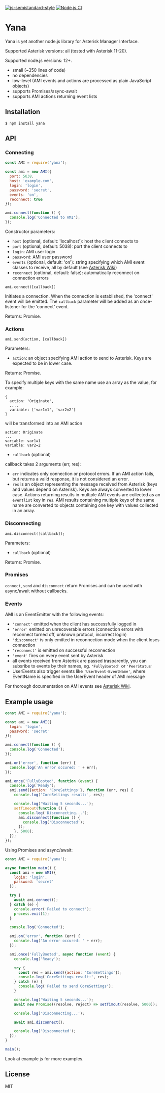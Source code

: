[![js-semistandard-style](https://img.shields.io/badge/code%20style-semistandard-brightgreen.svg)](https://github.com/Flet/semistandard)
[![Node.js CI](https://github.com/ipoddubny/ya-node-asterisk/workflows/Node.js%20CI/badge.svg)](https://github.com/ipoddubny/ya-node-asterisk/actions)

# Yana

Yana is yet another node.js library for Asterisk Manager Interface.

Supported Asterisk versions: all (tested with Asterisk 11-20).

Supported node.js versions: 12+.

- small (~350 lines of code)
- no dependencies
- low-level (AMI events and actions are processed as plain JavaScript objects)
- supports Promises/async-await
- supports AMI actions returning event lists

## Installation
    $ npm install yana

## API

### Connecting

```js
const AMI = require('yana');

const ami = new AMI({
  port: 5038,
  host: 'example.com',
  login: 'login',
  password: 'secret',
  events: 'on',
  reconnect: true
});

ami.connect(function () {
  console.log('Connected to AMI');
});
```

Constructor parameters:

 * ``host`` (optional, default: 'localhost'): host the client connects to
 * ``port`` (optional, default: 5038): port the client connects to
 * ``login``: AMI user login
 * ``password``: AMI user password
 * ``events`` (optional, default: 'on'): string specifying which AMI event classes to receive, all by default (see [Asterisk Wiki](https://wiki.asterisk.org/wiki/display/AST/Asterisk+16+ManagerAction_Events))
 * ``reconnect`` (optional, default: false): automatically reconnect on connection errors

``
ami.connect([callback])
``

Initiates a connection. When the connection is established, the 'connect' event will be emitted.
The ``callback`` parameter will be added as an once-listener for the 'connect' event.

Returns: Promise.

### Actions

``
ami.send(action, [callback])
``

Parameters:

 * ``action``: an object specifying AMI action to send to Asterisk. Keys are expected to be in lower case.

Returns: Promise.

To specify multiple keys with the same name use an array as the value, for example:
```
{
  action: 'Originate',
  ...,
  variable: ['var1=1', 'var2=2']
}
```
will be transformed into an AMI action
```
action: Originate
...
variable: var1=1
variable: var2=2
```

 * ``callback`` (optional)

callback takes 2 arguments (err, res):
 - ``err`` indicates only connection or protocol errors. If an AMI action fails, but returns a valid response, it is not considered an error.
 - ``res`` is an object representing the message received from Asterisk (keys and values depend on Asterisk).
   Keys are always converted to lower case.
   Actions returning results in multiple AMI events are collected as an ``eventlist`` key in ``res``.
   AMI results containing multiple keys of the same name are converted to objects containing one key with values collected in an array.

### Disconnecting

``
ami.disconnect([callback]);
``

Parameters:

 * ``callback`` (optional)

Returns: Promise.

### Promises

``connect``, ``send`` and ``disconnect`` return Promises and can be used with async/await without callbacks.

### Events

AMI is an EventEmitter with the following events:
 * ``'connect'`` emitted when the client has successfully logged in
 * ``'error'`` emitted on unrecoverable errors (connection errors with reconnect turned off, unknown protocol, incorrect login)
 * ``'disconnect'`` is only emitted in reconnection mode when the client loses connection
 * ``'reconnect'`` is emitted on successful reconnection
 * ``'event'`` fires on every event sent by Asterisk
 * all events received from Asterisk are passed trasparently, you can subsribe to events by their names, eg. ``'FullyBooted'`` or ``'PeerStatus'``
 * UserEvents also trigger events like ``'UserEvent-EventName'``, where EventName is specified in the UserEvent header of AMI message

For thorough documentation on AMI events see [Asterisk Wiki](https://wiki.asterisk.org/wiki/display/AST/Asterisk+18+AMI+Events).

## Example usage
```js
const AMI = require('yana');

const ami = new AMI({
  login: 'login',
  password: 'secret'
});

ami.connect(function () {
  console.log('Connected');
});

ami.on('error', function (err) {
  console.log('An error occured: ' + err);
});

ami.once('FullyBooted', function (event) {
  console.log('Ready');
  ami.send({action: 'CoreSettings'}, function (err, res) {
    console.log('CoreSettings result:', res);

    console.log('Waiting 5 seconds...');
    setTimeout(function () {
      console.log('Disconnecting...');
      ami.disconnect(function () {
        console.log('Disconnected');
      });
    }, 5000);
  });
});
```

Using Promises and async/await:
```js
const AMI = require('yana');

async function main() {
  const ami = new AMI({
    login: 'login',
    password: 'secret'
  });

  try {
    await ami.connect();
  } catch (e) {
    console.error('Failed to connect');
    process.exit(1);
  }

  console.log('Connected');

  ami.on('error', function (err) {
    console.log('An error occured: ' + err);
  });

  ami.once('FullyBooted', async function (event) {
    console.log('Ready');

    try {
      const res = ami.send({action: 'CoreSettings'});
      console.log('CoreSettings result:', res);
    } catch (e) {
      console.log('Failed to send CoreSettings');
    }

    console.log('Waiting 5 seconds...');
    await new Promise((resolve, reject) => setTimout(resolve, 5000));

    console.log('Disconnecting...');

    await ami.disconnect();

    console.log('Disconnected');
  });
}

main();
```

Look at example.js for more examples.

## License

MIT
